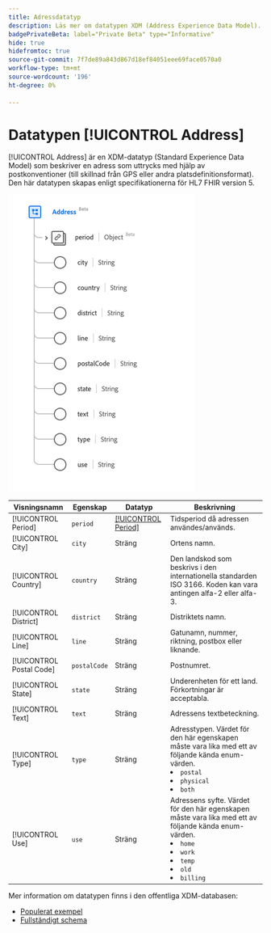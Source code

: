 ```yaml
---
title: Adressdatatyp
description: Läs mer om datatypen XDM (Address Experience Data Model).
badgePrivateBeta: label="Private Beta" type="Informative"
hide: true
hidefromtoc: true
source-git-commit: 7f7de89a843d867d18ef84051eee69face0570a0
workflow-type: tm+mt
source-wordcount: '196'
ht-degree: 0%

---
```


# Datatypen [!UICONTROL Address]

[!UICONTROL Address] är en XDM-datatyp (Standard Experience Data Model) som beskriver en adress som uttrycks med hjälp av postkonventioner (till skillnad från GPS eller andra platsdefinitionsformat). Den här datatypen skapas enligt specifikationerna för HL7 FHIR version 5.

![Adressdatatypstruktur](../../images/data-types/healthcare/address.png)

| Visningsnamn | Egenskap | Datatyp | Beskrivning |
| --- | --- | --- | --- |
| [!UICONTROL Period] | `period` | [[!UICONTROL Period]](../healthcare/period.md) | Tidsperiod då adressen användes/används. |
| [!UICONTROL City] | `city` | Sträng | Ortens namn. |
| [!UICONTROL Country] | `country` | Sträng | Den landskod som beskrivs i den internationella standarden ISO 3166. Koden kan vara antingen alfa-2 eller alfa-3. |
| [!UICONTROL District] | `district` | Sträng | Distriktets namn. |
| [!UICONTROL Line] | `line` | Sträng | Gatunamn, nummer, riktning, postbox eller liknande. |
| [!UICONTROL Postal Code] | `postalCode` | Sträng | Postnumret. |
| [!UICONTROL State] | `state` | Sträng | Underenheten för ett land. Förkortningar är acceptabla. |
| [!UICONTROL Text] | `text` | Sträng | Adressens textbeteckning. |
| [!UICONTROL Type] | `type` | Sträng | Adresstypen. Värdet för den här egenskapen måste vara lika med ett av följande kända enum-värden. <li> `postal` </li> <li> `physical` </li> <li> `both` </li> |
| [!UICONTROL Use] | `use` | Sträng | Adressens syfte. Värdet för den här egenskapen måste vara lika med ett av följande kända enum-värden. <li> `home` </li> <li> `work` </li> <li> `temp` </li> <li> `old`</li> <li> `billing`</li> |

Mer information om datatypen finns i den offentliga XDM-databasen:

* [Populerat exempel](https://github.com/adobe/xdm/blob/master/extensions/industry/healthcare/fhir/datatypes/address.example.1.json)
* [Fullständigt schema](https://github.com/adobe/xdm/blob/master/extensions/industry/healthcare/fhir/datatypes/address.schema.json)
